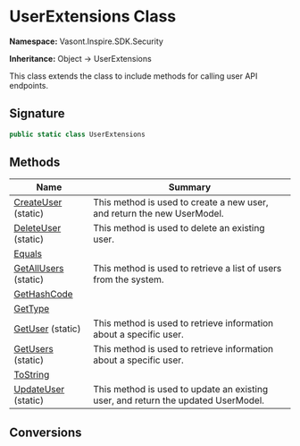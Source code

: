 # UserExtensions Class
**Namespace:** Vasont.Inspire.SDK.Security

**Inheritance:** Object → UserExtensions

This class extends the  class to include methods for calling 
            user API endpoints.

## Signature
```csharp
public static class UserExtensions
```
## Methods
|**Name**|**Summary**|
|---|---|
|[CreateUser](UserExtensions/CreateUser.md) (static)|This method is used to create a new user, and return the new UserModel.|
|[DeleteUser](UserExtensions/DeleteUser.md) (static)|This method is used to delete an existing user.|
|[Equals](UserExtensions/Equals.md)||
|[GetAllUsers](UserExtensions/GetAllUsers.md) (static)|This method is used to retrieve a list of users from the system.|
|[GetHashCode](UserExtensions/GetHashCode.md)||
|[GetType](UserExtensions/GetType.md)||
|[GetUser](UserExtensions/GetUser.md) (static)|This method is used to retrieve information about a specific user.|
|[GetUsers](UserExtensions/GetUsers.md) (static)|This method is used to retrieve information about a specific user.|
|[ToString](UserExtensions/ToString.md)||
|[UpdateUser](UserExtensions/UpdateUser.md) (static)|This method is used to update an existing user, and return the updated UserModel.|
## Conversions
